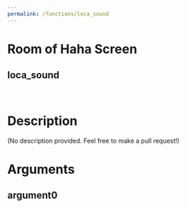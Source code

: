 ```yaml
---
permalink: /functions/loca_sound
---
```

# Room of Haha Screen  
## loca_sound  
&nbsp;  
# Description  
(No description provided. Feel free to make a pull request!) 
&nbsp;  
# Arguments
## argument0

&nbsp;  


